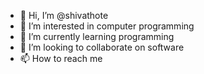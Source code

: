 - 👋 Hi, I’m @shivathote
- 👀 I’m interested in computer programming
- 🌱 I’m currently learning programming
- 💞️ I’m looking to collaborate on software
- 📫 How to reach me 

<!---
shivathote/shivathote is a ✨ special ✨ repository because its `README.md` (this file) appears on your GitHub profile.
You can click the Preview link to take a look at your changes.
--->
